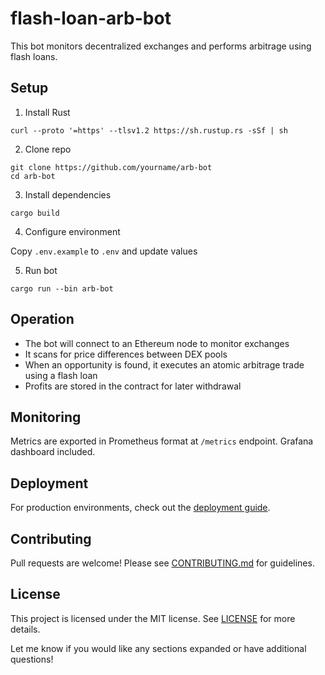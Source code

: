 # flash-loan-arb-bot

This bot monitors decentralized exchanges and performs arbitrage using flash loans.

## Setup

1. Install Rust

```
curl --proto '=https' --tlsv1.2 https://sh.rustup.rs -sSf | sh
```

2. Clone repo

```
git clone https://github.com/yourname/arb-bot
cd arb-bot
```

3. Install dependencies

```
cargo build
```

4. Configure environment 

Copy `.env.example` to `.env` and update values

5. Run bot

```
cargo run --bin arb-bot
```

## Operation

- The bot will connect to an Ethereum node to monitor exchanges
- It scans for price differences between DEX pools 
- When an opportunity is found, it executes an atomic arbitrage trade using a flash loan
- Profits are stored in the contract for later withdrawal

## Monitoring

Metrics are exported in Prometheus format at `/metrics` endpoint. Grafana dashboard included.

## Deployment

For production environments, check out the [deployment guide](docs/deploy.md).

## Contributing

Pull requests are welcome! Please see [CONTRIBUTING.md](CONTRIBUTING.md) for guidelines.

## License

This project is licensed under the MIT license. See [LICENSE](LICENSE) for more details.

Let me know if you would like any sections expanded or have additional questions!
